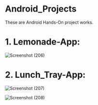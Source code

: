 # Android_Projects
These are Android Hands-On project works.

# 1. Lemonade-App:
![Screenshot (206)](https://user-images.githubusercontent.com/90563881/187044925-78d02447-240b-4bc3-8a23-588ec3a1c719.png)


# 2. Lunch_Tray-App:
![Screenshot (207)](https://user-images.githubusercontent.com/90563881/187045377-e6f96189-0ecb-421a-9a85-fce5ee7c6e02.png)

![Screenshot (208)](https://user-images.githubusercontent.com/90563881/187045384-752a1443-a956-4e08-a425-60e6be678984.png)
